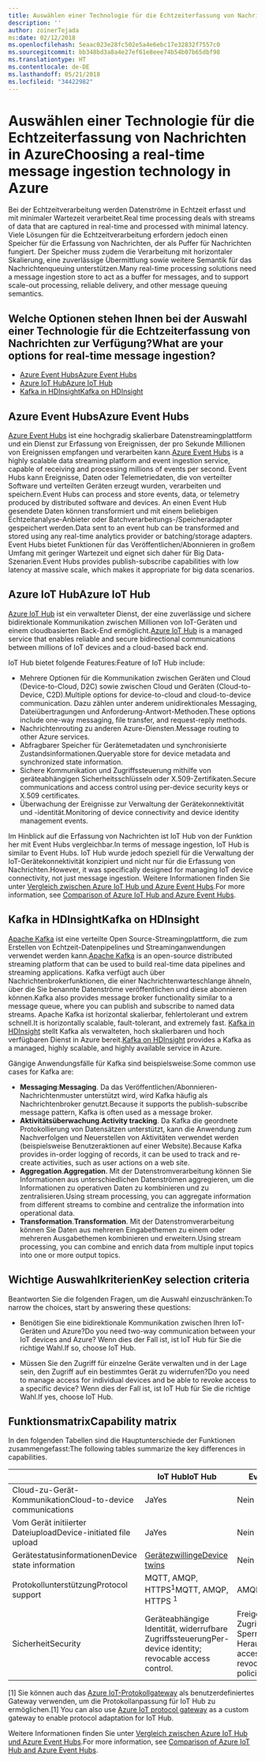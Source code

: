```yaml
---
title: Auswählen einer Technologie für die Echtzeiterfassung von Nachrichten
description: ''
author: zoinerTejada
ms:date: 02/12/2018
ms.openlocfilehash: 5eaac023e28fc502e5a4e6ebc17e32832f7557c0
ms.sourcegitcommit: bb348bd3a8a4e27ef61e8eee74b54b07b65dbf98
ms.translationtype: HT
ms.contentlocale: de-DE
ms.lasthandoff: 05/21/2018
ms.locfileid: "34422982"
---
```

# <a name="choosing-a-real-time-message-ingestion-technology-in-azure"></a><span data-ttu-id="4358c-102">Auswählen einer Technologie für die Echtzeiterfassung von Nachrichten in Azure</span><span class="sxs-lookup"><span data-stu-id="4358c-102">Choosing a real-time message ingestion technology in Azure</span></span>

<span data-ttu-id="4358c-103">Bei der Echtzeitverarbeitung werden Datenströme in Echtzeit erfasst und mit minimaler Wartezeit verarbeitet.</span><span class="sxs-lookup"><span data-stu-id="4358c-103">Real time processing deals with streams of data that are captured in real-time and processed with minimal latency.</span></span> <span data-ttu-id="4358c-104">Viele Lösungen für die Echtzeitverarbeitung erfordern jedoch einen Speicher für die Erfassung von Nachrichten, der als Puffer für Nachrichten fungiert. Der Speicher muss zudem die Verarbeitung mit horizontaler Skalierung, eine zuverlässige Übermittlung sowie weitere Semantik für das Nachrichtenqueuing unterstützen.</span><span class="sxs-lookup"><span data-stu-id="4358c-104">Many real-time processing solutions need a message ingestion store to act as a buffer for messages, and to support scale-out processing, reliable delivery, and other message queuing semantics.</span></span> 

## <a name="what-are-your-options-for-real-time-message-ingestion"></a><span data-ttu-id="4358c-105">Welche Optionen stehen Ihnen bei der Auswahl einer Technologie für die Echtzeiterfassung von Nachrichten zur Verfügung?</span><span class="sxs-lookup"><span data-stu-id="4358c-105">What are your options for real-time message ingestion?</span></span>

- [<span data-ttu-id="4358c-106">Azure Event Hubs</span><span class="sxs-lookup"><span data-stu-id="4358c-106">Azure Event Hubs</span></span>](/azure/event-hubs/)
- [<span data-ttu-id="4358c-107">Azure IoT Hub</span><span class="sxs-lookup"><span data-stu-id="4358c-107">Azure IoT Hub</span></span>](/azure/iot-hub/)
- [<span data-ttu-id="4358c-108">Kafka in HDInsight</span><span class="sxs-lookup"><span data-stu-id="4358c-108">Kafka on HDInsight</span></span>](/azure/hdinsight/kafka/apache-kafka-get-started)

## <a name="azure-event-hubs"></a><span data-ttu-id="4358c-109">Azure Event Hubs</span><span class="sxs-lookup"><span data-stu-id="4358c-109">Azure Event Hubs</span></span>

<span data-ttu-id="4358c-110">[Azure Event Hubs](/azure/event-hubs/) ist eine hochgradig skalierbare Datenstreamingplattform und ein Dienst zur Erfassung von Ereignissen, der pro Sekunde Millionen von Ereignissen empfangen und verarbeiten kann.</span><span class="sxs-lookup"><span data-stu-id="4358c-110">[Azure Event Hubs](/azure/event-hubs/) is a highly scalable data streaming platform and event ingestion service, capable of receiving and processing millions of events per second.</span></span> <span data-ttu-id="4358c-111">Event Hubs kann Ereignisse, Daten oder Telemetriedaten, die von verteilter Software und verteilten Geräten erzeugt wurden, verarbeiten und speichern.</span><span class="sxs-lookup"><span data-stu-id="4358c-111">Event Hubs can process and store events, data, or telemetry produced by distributed software and devices.</span></span> <span data-ttu-id="4358c-112">An einen Event Hub gesendete Daten können transformiert und mit einem beliebigen Echtzeitanalyse-Anbieter oder Batchverarbeitungs-/Speicheradapter gespeichert werden.</span><span class="sxs-lookup"><span data-stu-id="4358c-112">Data sent to an event hub can be transformed and stored using any real-time analytics provider or batching/storage adapters.</span></span> <span data-ttu-id="4358c-113">Event Hubs bietet Funktionen für das Veröffentlichen/Abonnieren in großem Umfang mit geringer Wartezeit und eignet sich daher für Big Data-Szenarien.</span><span class="sxs-lookup"><span data-stu-id="4358c-113">Event Hubs provides publish-subscribe capabilities with low latency at massive scale, which makes it appropriate for big data scenarios.</span></span>

## <a name="azure-iot-hub"></a><span data-ttu-id="4358c-114">Azure IoT Hub</span><span class="sxs-lookup"><span data-stu-id="4358c-114">Azure IoT Hub</span></span>

<span data-ttu-id="4358c-115">[Azure IoT Hub](/azure/iot-hub/) ist ein verwalteter Dienst, der eine zuverlässige und sichere bidirektionale Kommunikation zwischen Millionen von IoT-Geräten und einem cloudbasierten Back-End ermöglicht.</span><span class="sxs-lookup"><span data-stu-id="4358c-115">[Azure IoT Hub](/azure/iot-hub/) is a managed service that enables reliable and secure bidirectional communications between millions of IoT devices and a cloud-based back end.</span></span>

<span data-ttu-id="4358c-116">IoT Hub bietet folgende Features:</span><span class="sxs-lookup"><span data-stu-id="4358c-116">Feature of IoT Hub include:</span></span>

* <span data-ttu-id="4358c-117">Mehrere Optionen für die Kommunikation zwischen Geräten und Cloud (Device-to-Cloud, D2C) sowie zwischen Cloud und Geräten (Cloud-to-Device, C2D).</span><span class="sxs-lookup"><span data-stu-id="4358c-117">Multiple options for device-to-cloud and cloud-to-device communication.</span></span> <span data-ttu-id="4358c-118">Dazu zählen unter anderem unidirektionales Messaging, Dateiübertragungen und Anforderung-Antwort-Methoden.</span><span class="sxs-lookup"><span data-stu-id="4358c-118">These options include one-way messaging, file transfer, and request-reply methods.</span></span>
* <span data-ttu-id="4358c-119">Nachrichtenrouting zu anderen Azure-Diensten.</span><span class="sxs-lookup"><span data-stu-id="4358c-119">Message routing to other Azure services.</span></span>
* <span data-ttu-id="4358c-120">Abfragbarer Speicher für Gerätemetadaten und synchronisierte Zustandsinformationen.</span><span class="sxs-lookup"><span data-stu-id="4358c-120">Queryable store for device metadata and synchronized state information.</span></span>
* <span data-ttu-id="4358c-121">Sichere Kommunikation und Zugriffssteuerung mithilfe von geräteabhängigen Sicherheitsschlüsseln oder X.509-Zertifikaten.</span><span class="sxs-lookup"><span data-stu-id="4358c-121">Secure communications and access control using per-device security keys or X.509 certificates.</span></span>
* <span data-ttu-id="4358c-122">Überwachung der Ereignisse zur Verwaltung der Gerätekonnektivität und -identität.</span><span class="sxs-lookup"><span data-stu-id="4358c-122">Monitoring of device connectivity and device identity management events.</span></span>

<span data-ttu-id="4358c-123">Im Hinblick auf die Erfassung von Nachrichten ist IoT Hub von der Funktion her mit Event Hubs vergleichbar.</span><span class="sxs-lookup"><span data-stu-id="4358c-123">In terms of message ingestion, IoT Hub is similar to Event Hubs.</span></span> <span data-ttu-id="4358c-124">IoT Hub wurde jedoch speziell für die Verwaltung der IoT-Gerätekonnektivität konzipiert und nicht nur für die Erfassung von Nachrichten.</span><span class="sxs-lookup"><span data-stu-id="4358c-124">However, it was specifically designed for managing IoT device connectivity, not just message ingestion.</span></span> <span data-ttu-id="4358c-125">Weitere Informationen finden Sie unter [Vergleich zwischen Azure IoT Hub und Azure Event Hubs](/azure/iot-hub/iot-hub-compare-event-hubs).</span><span class="sxs-lookup"><span data-stu-id="4358c-125">For more information, see [Comparison of Azure IoT Hub and Azure Event Hubs](/azure/iot-hub/iot-hub-compare-event-hubs).</span></span> 

## <a name="kafka-on-hdinsight"></a><span data-ttu-id="4358c-126">Kafka in HDInsight</span><span class="sxs-lookup"><span data-stu-id="4358c-126">Kafka on HDInsight</span></span>

<span data-ttu-id="4358c-127">[Apache Kafka](https://kafka.apache.org/) ist eine verteilte Open Source-Streamingplattform, die zum Erstellen von Echtzeit-Datenpipelines und Streaminganwendungen verwendet werden kann.</span><span class="sxs-lookup"><span data-stu-id="4358c-127">[Apache Kafka](https://kafka.apache.org/) is an open-source distributed streaming platform that can be used to build real-time data pipelines and streaming applications.</span></span> <span data-ttu-id="4358c-128">Kafka verfügt auch über Nachrichtenbrokerfunktionen, die einer Nachrichtenwarteschlange ähneln, über die Sie benannte Datenströme veröffentlichen und diese abonnieren können.</span><span class="sxs-lookup"><span data-stu-id="4358c-128">Kafka also provides message broker functionality similar to a message queue, where you can publish and subscribe to named data streams.</span></span> <span data-ttu-id="4358c-129">Apache Kafka ist horizontal skalierbar, fehlertolerant und extrem schnell.</span><span class="sxs-lookup"><span data-stu-id="4358c-129">It is horizontally scalable, fault-tolerant, and extremely fast.</span></span> <span data-ttu-id="4358c-130">[Kafka in HDInsight](/azure/hdinsight/kafka/apache-kafka-get-started) stellt Kafka als verwalteten, hoch skalierbaren und hoch verfügbaren Dienst in Azure bereit.</span><span class="sxs-lookup"><span data-stu-id="4358c-130">[Kafka on HDInsight](/azure/hdinsight/kafka/apache-kafka-get-started) provides a Kafka as a managed, highly scalable, and highly available service in Azure.</span></span> 

<span data-ttu-id="4358c-131">Gängige Anwendungsfälle für Kafka sind beispielsweise:</span><span class="sxs-lookup"><span data-stu-id="4358c-131">Some common use cases for Kafka are:</span></span>

* <span data-ttu-id="4358c-132">**Messaging**:</span><span class="sxs-lookup"><span data-stu-id="4358c-132">**Messaging**.</span></span> <span data-ttu-id="4358c-133">Da das Veröffentlichen/Abonnieren-Nachrichtenmuster unterstützt wird, wird Kafka häufig als Nachrichtenbroker genutzt.</span><span class="sxs-lookup"><span data-stu-id="4358c-133">Because it supports the publish-subscribe message pattern, Kafka is often used as a message broker.</span></span>
* <span data-ttu-id="4358c-134">**Aktivitätsüberwachung**.</span><span class="sxs-lookup"><span data-stu-id="4358c-134">**Activity tracking**.</span></span> <span data-ttu-id="4358c-135">Da Kafka die geordnete Protokollierung von Datensätzen unterstützt, kann die Anwendung zum Nachverfolgen und Neuerstellen von Aktivitäten verwendet werden (beispielsweise Benutzeraktionen auf einer Website).</span><span class="sxs-lookup"><span data-stu-id="4358c-135">Because Kafka provides in-order logging of records, it can be used to track and re-create activities, such as user actions on a web site.</span></span>
* <span data-ttu-id="4358c-136">**Aggregation**.</span><span class="sxs-lookup"><span data-stu-id="4358c-136">**Aggregation**.</span></span> <span data-ttu-id="4358c-137">Mit der Datenstromverarbeitung können Sie Informationen aus unterschiedlichen Datenströmen aggregieren, um die Informationen zu operativen Daten zu kombinieren und zu zentralisieren.</span><span class="sxs-lookup"><span data-stu-id="4358c-137">Using stream processing, you can aggregate information from different streams to combine and centralize the information into operational data.</span></span>
* <span data-ttu-id="4358c-138">**Transformation**.</span><span class="sxs-lookup"><span data-stu-id="4358c-138">**Transformation**.</span></span> <span data-ttu-id="4358c-139">Mit der Datenstromverarbeitung können Sie Daten aus mehreren Eingabethemen zu einem oder mehreren Ausgabethemen kombinieren und erweitern.</span><span class="sxs-lookup"><span data-stu-id="4358c-139">Using stream processing, you can combine and enrich data from multiple input topics into one or more output topics.</span></span>

## <a name="key-selection-criteria"></a><span data-ttu-id="4358c-140">Wichtige Auswahlkriterien</span><span class="sxs-lookup"><span data-stu-id="4358c-140">Key selection criteria</span></span>

<span data-ttu-id="4358c-141">Beantworten Sie die folgenden Fragen, um die Auswahl einzuschränken:</span><span class="sxs-lookup"><span data-stu-id="4358c-141">To narrow the choices, start by answering these questions:</span></span>

- <span data-ttu-id="4358c-142">Benötigen Sie eine bidirektionale Kommunikation zwischen Ihren IoT-Geräten und Azure?</span><span class="sxs-lookup"><span data-stu-id="4358c-142">Do you need two-way communication between your IoT devices and Azure?</span></span> <span data-ttu-id="4358c-143">Wenn dies der Fall ist, ist IoT Hub für Sie die richtige Wahl.</span><span class="sxs-lookup"><span data-stu-id="4358c-143">If so, choose IoT Hub.</span></span>

- <span data-ttu-id="4358c-144">Müssen Sie den Zugriff für einzelne Geräte verwalten und in der Lage sein, den Zugriff auf ein bestimmtes Gerät zu widerrufen?</span><span class="sxs-lookup"><span data-stu-id="4358c-144">Do you need to manage access for individual devices and be able to revoke access to a specific device?</span></span> <span data-ttu-id="4358c-145">Wenn dies der Fall ist, ist IoT Hub für Sie die richtige Wahl.</span><span class="sxs-lookup"><span data-stu-id="4358c-145">If yes, choose IoT Hub.</span></span>

## <a name="capability-matrix"></a><span data-ttu-id="4358c-146">Funktionsmatrix</span><span class="sxs-lookup"><span data-stu-id="4358c-146">Capability matrix</span></span>

<span data-ttu-id="4358c-147">In den folgenden Tabellen sind die Hauptunterschiede der Funktionen zusammengefasst:</span><span class="sxs-lookup"><span data-stu-id="4358c-147">The following tables summarize the key differences in capabilities.</span></span> 

| | <span data-ttu-id="4358c-148">IoT Hub</span><span class="sxs-lookup"><span data-stu-id="4358c-148">IoT Hub</span></span> | <span data-ttu-id="4358c-149">Event Hubs</span><span class="sxs-lookup"><span data-stu-id="4358c-149">Event Hubs</span></span> | <span data-ttu-id="4358c-150">Kafka in HDInsight</span><span class="sxs-lookup"><span data-stu-id="4358c-150">Kafka on HDInsight</span></span> |
| --- | --- | --- | --- |
| <span data-ttu-id="4358c-151">Cloud-zu-Gerät-Kommunikation</span><span class="sxs-lookup"><span data-stu-id="4358c-151">Cloud-to-device communications</span></span> | <span data-ttu-id="4358c-152">Ja</span><span class="sxs-lookup"><span data-stu-id="4358c-152">Yes</span></span> | <span data-ttu-id="4358c-153">Nein </span><span class="sxs-lookup"><span data-stu-id="4358c-153">No</span></span> | <span data-ttu-id="4358c-154">Nein </span><span class="sxs-lookup"><span data-stu-id="4358c-154">No</span></span> |
| <span data-ttu-id="4358c-155">Vom Gerät initiierter Dateiupload</span><span class="sxs-lookup"><span data-stu-id="4358c-155">Device-initiated file upload</span></span> | <span data-ttu-id="4358c-156">Ja</span><span class="sxs-lookup"><span data-stu-id="4358c-156">Yes</span></span> | <span data-ttu-id="4358c-157">Nein </span><span class="sxs-lookup"><span data-stu-id="4358c-157">No</span></span> | <span data-ttu-id="4358c-158">Nein </span><span class="sxs-lookup"><span data-stu-id="4358c-158">No</span></span> |
| <span data-ttu-id="4358c-159">Gerätestatusinformationen</span><span class="sxs-lookup"><span data-stu-id="4358c-159">Device state information</span></span> | [<span data-ttu-id="4358c-160">Gerätezwillinge</span><span class="sxs-lookup"><span data-stu-id="4358c-160">Device twins</span></span>](/azure/iot-hub/iot-hub-devguide-device-twins) | <span data-ttu-id="4358c-161">Nein </span><span class="sxs-lookup"><span data-stu-id="4358c-161">No</span></span> | <span data-ttu-id="4358c-162">Nein </span><span class="sxs-lookup"><span data-stu-id="4358c-162">No</span></span> |
| <span data-ttu-id="4358c-163">Protokollunterstützung</span><span class="sxs-lookup"><span data-stu-id="4358c-163">Protocol support</span></span> | <span data-ttu-id="4358c-164">MQTT, AMQP, HTTPS<sup>1</sup></span><span class="sxs-lookup"><span data-stu-id="4358c-164">MQTT, AMQP, HTTPS <sup>1</sup></span></span> | <span data-ttu-id="4358c-165">AMQP, HTTPS</span><span class="sxs-lookup"><span data-stu-id="4358c-165">AMQP, HTTPS</span></span> | [<span data-ttu-id="4358c-166">Kafka-Protokoll</span><span class="sxs-lookup"><span data-stu-id="4358c-166">Kafka Protocol</span></span>](https://cwiki.apache.org/confluence/display/KAFKA/A+Guide+To+The+Kafka+Protocol) |
| <span data-ttu-id="4358c-167">Sicherheit</span><span class="sxs-lookup"><span data-stu-id="4358c-167">Security</span></span> | <span data-ttu-id="4358c-168">Geräteabhängige Identität, widerrufbare Zugriffssteuerung</span><span class="sxs-lookup"><span data-stu-id="4358c-168">Per-device identity; revocable access control.</span></span> | <span data-ttu-id="4358c-169">Freigegebene Zugriffsrichtlinien, begrenzte Sperrung über Herausgeberrichtlinien</span><span class="sxs-lookup"><span data-stu-id="4358c-169">Shared access policies; limited revocation through publisher policies.</span></span> | <span data-ttu-id="4358c-170">Authentifizierung mit SASL, austauschbare Autorisierung, Unterstützung der Integration in externe Authentifizierungsdienste</span><span class="sxs-lookup"><span data-stu-id="4358c-170">Authentication using SASL; pluggable authorization; integration with external authentication services supported.</span></span> |

<span data-ttu-id="4358c-171">[1] Sie können auch das [Azure IoT-Protokollgateway](/azure/iot-hub/iot-hub-protocol-gateway) als benutzerdefiniertes Gateway verwenden, um die Protokollanpassung für IoT Hub zu ermöglichen.</span><span class="sxs-lookup"><span data-stu-id="4358c-171">[1] You can also use [Azure IoT protocol gateway](/azure/iot-hub/iot-hub-protocol-gateway) as a custom gateway to enable protocol adaptation for IoT Hub.</span></span>

<span data-ttu-id="4358c-172">Weitere Informationen finden Sie unter [Vergleich zwischen Azure IoT Hub und Azure Event Hubs](/azure/iot-hub/iot-hub-compare-event-hubs).</span><span class="sxs-lookup"><span data-stu-id="4358c-172">For more information, see [Comparison of Azure IoT Hub and Azure Event Hubs](/azure/iot-hub/iot-hub-compare-event-hubs).</span></span>
